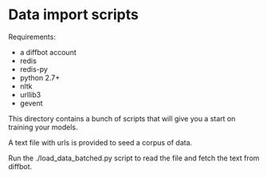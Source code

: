 Data import scripts
===================

Requirements:
* a diffbot account
* redis
* redis-py
* python 2.7+
* nltk
* urllib3
* gevent

This directory contains a bunch of scripts that will give you a start on training your models.

A text file with urls is provided to seed a corpus of data.

Run the ./load_data_batched.py script to read the file and fetch the text from diffbot.


